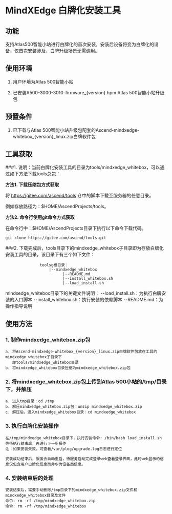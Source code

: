 # MindXEdge 白牌化安装工具

## 功能
支持Atlas500智能小站进行白牌化的首次安装，安装后设备将变为白牌化的设备，仅首次安装涉及，白牌升级场景无需调用。

## 使用环境
1. 用户环境为Atlas 500智能小站

2. 已安装A500-3000-3010-firmware_{version}.hpm  Atlas 500智能小站升级包


## 预置条件

1. 已下载与Atlas 500智能小站升级包配套的Ascend-mindxedge-whitebox_{version}_linux.zip白牌软件包


## 工具获取
###1. 说明：当前白牌化安装工具的目录为tools/mindxedge_whitebox，可以通过如下方法下载tools总包：

**方法1. 下载压缩包方式获取**

将 https://gitee.com/ascend/tools 仓中的脚本下载至服务器的任意目录。

例如存放路径为：$HOME/AscendProjects/tools。

**方法2. 命令行使用git命令方式获取**

在命令行中：$HOME/AscendProjects目录下执行以下命令下载代码。

    git clone https://gitee.com/ascend/tools.git

###2. 下载完成后，tools目录下的mindxedge_whitebox子目录即为存放白牌化安装工具的目录，该目录下有三个如下文件：
```
               toolsg根目录：
                   |--mindxedge_whitebox
                         |--README.md
                         |--install_whitebox.sh
                         |--load_install.sh
```
mindxedge_whitebox目录下的关键文件说明：
--load_install.sh：为执行白牌安装的入口脚本
--install_whitebox.sh：执行安装的依赖脚本
--README.md：为操作指导说明


## 使用方法

### 1. 制作mindxedge_whitebox.zip包  
    a. 将Ascend-mindxedge-whitebox_{version}_linux.zip白牌软件包放在工具的mindxedge_whitebox子目录下
       即tools/mindxedge_whitebox目录
    b. 将mindxedge_whitebox目录压缩为mindxedge_whitebox.zip包


### 2. 将mindxedge_whitebox.zip包上传到Atlas 500小站的/tmp/目录下，并解压
    a. 进入tmp目录：cd /tmp
    b. 解压mindxedge_whitebox.zip包：unzip mindxedge_whitebox.zip
    c. 解压后，进入mindxedge_whitebox目录：cd mindxedge_whitebox


### 3. 执行白牌化安装操作
    在/tmp/mindxedge_whitebox目录下，执行安装命令: /bin/bash load_install.sh
    等待执行结束后，再进行下一步操作
    注：如果安装失败，可查看/var/plog/upgrade.log日志进行定位

    安装成功结束后，服务会自动重启，待服务启动完成登录web查看登录界面，此时web显示的信息仅包含用户白牌化信息而非华为设备商信息。

### 4. 安装结束后的处理
    安装结束后，需要手动删除/tmp目录下的mindxedge_whitebox.zip文件和mindxedge_whitebox目录及文件
    命令: rm -rf /tmp/mindxedge_whitebox.zip
    命令: rm -rf /tmp/mindxedge_whitebox
